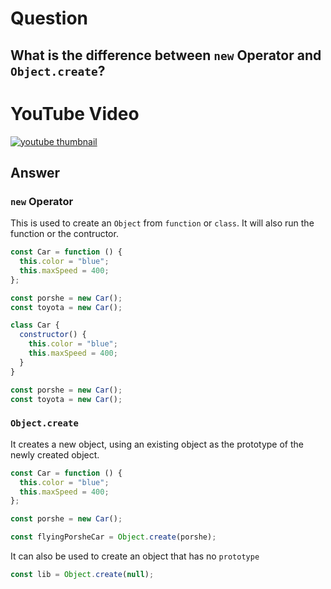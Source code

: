 # Question

## What is the difference between `new` Operator and `Object.create`?

# YouTube Video

[![youtube thumbnail](http://img.youtube.com/vi/W5IW3HPasp0/0.jpg)](http://www.youtube.com/watch?v=W5IW3HPasp0 "Object.create vs new keyword YouTube video")

## Answer

### `new` Operator

This is used to create an `Object` from `function` or `class`. It will also run the function or the contructor.

```js
const Car = function () {
  this.color = "blue";
  this.maxSpeed = 400;
};

const porshe = new Car();
const toyota = new Car();
```

```js
class Car {
  constructor() {
    this.color = "blue";
    this.maxSpeed = 400;
  }
}

const porshe = new Car();
const toyota = new Car();
```

### `Object.create`

It creates a new object, using an existing object as the prototype of the newly created object.

```js
const Car = function () {
  this.color = "blue";
  this.maxSpeed = 400;
};

const porshe = new Car();

const flyingPorsheCar = Object.create(porshe);
```

It can also be used to create an object that has no `prototype`

```js
const lib = Object.create(null);
```
